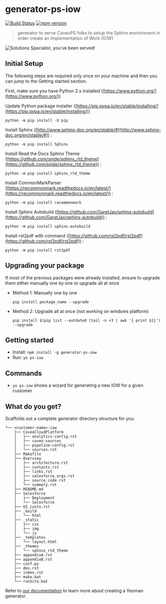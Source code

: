 # generator-ps-iow 

[![Build Status](https://travis-ci.org/jfallaire/generator-ps-iow.svg?branch=master)](https://travis-ci.org/jfallaire/generator-ps-iow) [![npm version](https://badge.fury.io/js/generator-ps-iow.svg)](https://badge.fury.io/js/generator-ps-iow)


> generator to serve CoveoPS folks to setup the Sphinx environment in order create an Implementation of Work (IOW)


![Solutions Specialist, you've been served!](https://i.imgflip.com/1jaox9.jpg)

## Initial Setup

The following steps are required only once on your machine and then you can jump to the Getting started section.

First, make sure you have Python 2.x installed ([https://www.python.org/](https://www.python.org/))

Update Python package installer ([https://pip.pypa.io/en/stable/installing/](https://pip.pypa.io/en/stable/installing/))

    python -m pip install -U pip

Install Sphinx ([http://www.sphinx-doc.org/en/stable/#](http://www.sphinx-doc.org/en/stable/#)) : 

    python -m pip install Sphinx

Install Read the Docs Sphinx Theme ([https://github.com/snide/sphinx_rtd_theme](https://github.com/snide/sphinx_rtd_theme)) : 

    python -m pip install sphinx_rtd_theme

Install CommonMarkParser  ([https://recommonmark.readthedocs.io/en/latest/](https://recommonmark.readthedocs.io/en/latest/)) : 

    python -m pip install recommonmark

Install Sphinx Autobuild ([https://github.com/GaretJax/sphinx-autobuild](https://github.com/GaretJax/sphinx-autobuild)) : 

    python -m pip install sphinx-autobuild

Install rst2pdf with command ([https://github.com/rst2pdf/rst2pdf](https://github.com/rst2pdf/rst2pdf)) : 

    python -m pip install rst2pdf

## Upgrading your package

If most of the previous packages were already installed, ensure to upgrade them either manually one by one or upgrade all at once

* Method 1: Manually one by one

    ```
    pip install package_name --upgrade
    ```

* Method 2: Upgrade all at once (not working on windows platform)

    ```
    pip install $(pip list --outdated |tail -n +3 | awk '{ print $1}') --upgrade
    ```


## Getting started


- Install: `npm install -g generator-ps-iow`
- Run: `yo ps-iow`


## Commands

* `yo ps-iow` shows a wizard for generating a new IOW for a given customer 


## What do you get?

Scaffolds out a complete generator directory structure for you:

```
└── <customer-name>-iow
    ├── CoveoCloudPlatform
    │   ├── analytics-config.rst
    │   ├── coveo-sources
    │   ├── pipeline-config.rst
    │   └── sources.rst
    ├── Makefile
    ├── Overview
    │   ├── architecture.rst
    │   ├── contacts.rst
    │   ├── links.rst
    │   ├── salesforce_orgs.rst
    │   ├── source_code.rst
    │   └── summary.rst
    ├── README.md
    ├── Salesforce
    │   ├── Deployment
    │   └── Salesforce
    ├── UI_custo.rst
    ├── _build
    │   └── html
    ├── _static
    │   ├── css
    │   ├── img
    │   └── js
    ├── _templates
    │   └── layout.html
    ├── _themes
    │   └── sphinx_rtd_theme
    ├── appendixA.rst
    ├── appendixB.rst
    ├── conf.py
    ├── dev.rst
    ├── index.rst
    ├── make.bat
    └── runSite.bat

```

Refer to [our documentation](http://yeoman.io/authoring/) to learn more about creating a Yeoman generator.
